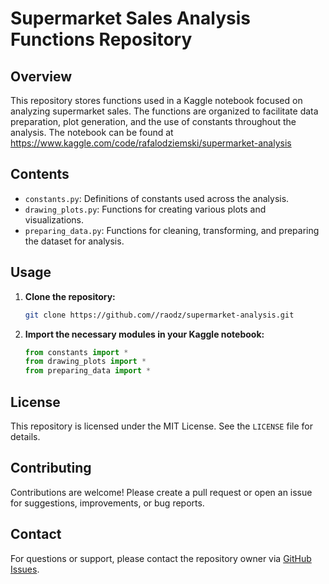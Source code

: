 # Supermarket Sales Analysis Functions Repository

## Overview

This repository stores functions used in a Kaggle notebook focused on analyzing supermarket sales. The functions are organized to facilitate data preparation, plot generation, and the use of constants throughout the analysis. The notebook can be found at https://www.kaggle.com/code/rafalodziemski/supermarket-analysis

## Contents

- `constants.py`: Definitions of constants used across the analysis.
- `drawing_plots.py`: Functions for creating various plots and visualizations.
- `preparing_data.py`: Functions for cleaning, transforming, and preparing the dataset for analysis.

## Usage

1. **Clone the repository:**
   ```bash
   git clone https://github.com//raodz/supermarket-analysis.git
   ```
2. **Import the necessary modules in your Kaggle notebook:**
   ```python
   from constants import *
   from drawing_plots import *
   from preparing_data import *
   ```

## License

This repository is licensed under the MIT License. See the `LICENSE` file for details.

## Contributing

Contributions are welcome! Please create a pull request or open an issue for suggestions, improvements, or bug reports.

## Contact

For questions or support, please contact the repository owner via [GitHub Issues](https://github.com/yourusername/supermarket-sales-analysis/issues).
